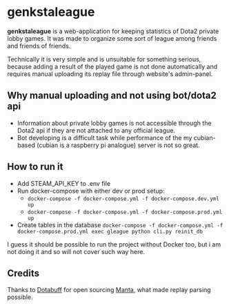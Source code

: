 # genkstaleague
__genkstaleague__ is a web-application for keeping statistics of Dota2 private lobby games. It was made to organize some sort of league among friends and friends of friends.

Technically it is very simple and is unsuitable for something serious, because adding a result of the played game is not done automatically and requires manual uploading its replay file through website's admin-panel.
## Why manual uploading and not using bot/dota2 api
- Information about private lobby games is not accessible through the Dota2 api if they are not attached to any official league.
- Bot developing is a difficult task while performance of the my cubian-based (cubian is a raspberry pi analogue) server is not so great.


## How to run it
- Add STEAM_API_KEY to .env file
- Run docker-compose with either dev or prod setup:
  - `docker-compose -f docker-compose.yml -f docker-compose.dev.yml up`
  - `docker-compose -f docker-compose.yml -f docker-compose.prod.yml up`
- Create tables in the database
`docker-compose -f docker-compose.yml -f docker-compose.prod.yml exec gleague python cli.py reinit_db`

I guess it should be possible to run the project without Docker too, but i am not doing it and so will not cover such way here.

## Credits
Thanks to [Dotabuff](https://github.com/dotabuff) for open sourcing [Manta](https://github.com/dotabuff/manta), what made replay parsing possible.

